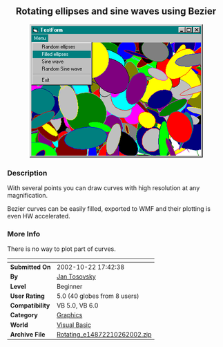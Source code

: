 ﻿<div align="center">

## Rotating ellipses and sine waves using Bezier

<img src="PIC200210264371053.GIF">
</div>

### Description

With several points you can draw curves with high resolution at any magnification.

Bezier curves can be easily filled, exported to WMF and their plotting is even HW accelerated.
 
### More Info
 
There is no way to plot part of curves.


<span>             |<span>
---                |---
**Submitted On**   |2002-10-22 17:42:38
**By**             |[Jan Tosovsky](https://github.com/Planet-Source-Code/PSCIndex/blob/master/ByAuthor/jan-tosovsky.md)
**Level**          |Beginner
**User Rating**    |5.0 (40 globes from 8 users)
**Compatibility**  |VB 5\.0, VB 6\.0
**Category**       |[Graphics](https://github.com/Planet-Source-Code/PSCIndex/blob/master/ByCategory/graphics__1-46.md)
**World**          |[Visual Basic](https://github.com/Planet-Source-Code/PSCIndex/blob/master/ByWorld/visual-basic.md)
**Archive File**   |[Rotating\_e14872210262002\.zip](https://github.com/Planet-Source-Code/jan-tosovsky-rotating-ellipses-and-sine-waves-using-bezier__1-40161/archive/master.zip)








